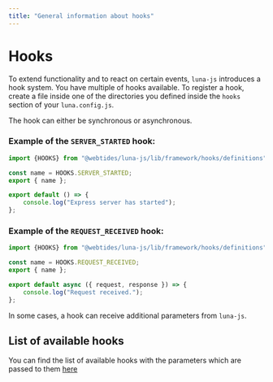 ```yaml
---
title: "General information about hooks"
---
```


# Hooks

To extend functionality and to react on certain events, `luna-js` introduces a hook system. You have
multiple of hooks available. To register a hook, create a file inside one of the directories you defined
inside the `hooks` section of your `luna.config.js`.

The hook can either be synchronous or asynchronous.

### Example of the `SERVER_STARTED` hook:
```js
import {HOOKS} from "@webtides/luna-js/lib/framework/hooks/definitions";

const name = HOOKS.SERVER_STARTED;
export { name };

export default () => {
    console.log("Express server has started");
};
```

### Example of the `REQUEST_RECEIVED` hook:
```js
import {HOOKS} from "@webtides/luna-js/lib/framework/hooks/definitions";

const name = HOOKS.REQUEST_RECEIVED;
export { name };

export default async ({ request, response }) => {
    console.log("Request received.");
};
```

In some cases, a hook can receive additional parameters from `luna-js`. 

## List of available hooks

You can find the list of available hooks with the parameters which are passed to them [here](/hooks/list)
